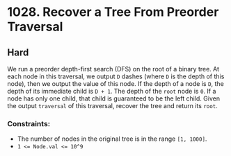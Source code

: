 # 1028. Recover a Tree From Preorder Traversal

## Hard

We run a preorder depth-first search (DFS) on the root of a binary tree. At each node in this traversal, we output `D`
dashes (where `D` is the depth of this node), then we output the value of this node. If the depth of a node is `D`, the
depth of its immediate child is `D + 1`. The depth of the `root` node is `0`. If a node has only one child, that child
is guaranteed to be the left child. Given the output `traversal` of this traversal, recover the tree and return its
`root`.

### Constraints:

- The number of nodes in the original tree is in the range `[1, 1000]`.
- `1 <= Node.val <= 10^9`
